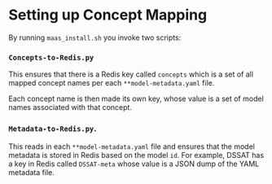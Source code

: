 # Setting up Concept Mapping

By running `maas_install.sh` you invoke two scripts:

### `Concepts-to-Redis.py` 

This ensures that there is a Redis key called `concepts` which is a set of all mapped concept names per each `**model-metadata.yaml` file.

Each concept name is then made its own key, whose value is a set of model names associated with that concept.

### `Metadata-to-Redis.py`. 

This reads in each `**model-metadata.yaml` file and ensures that the model metadata is stored in Redis based on the model `id`. For example, DSSAT has a key in Redis called `DSSAT-meta` whose value is a JSON dump of the YAML metadata file.

